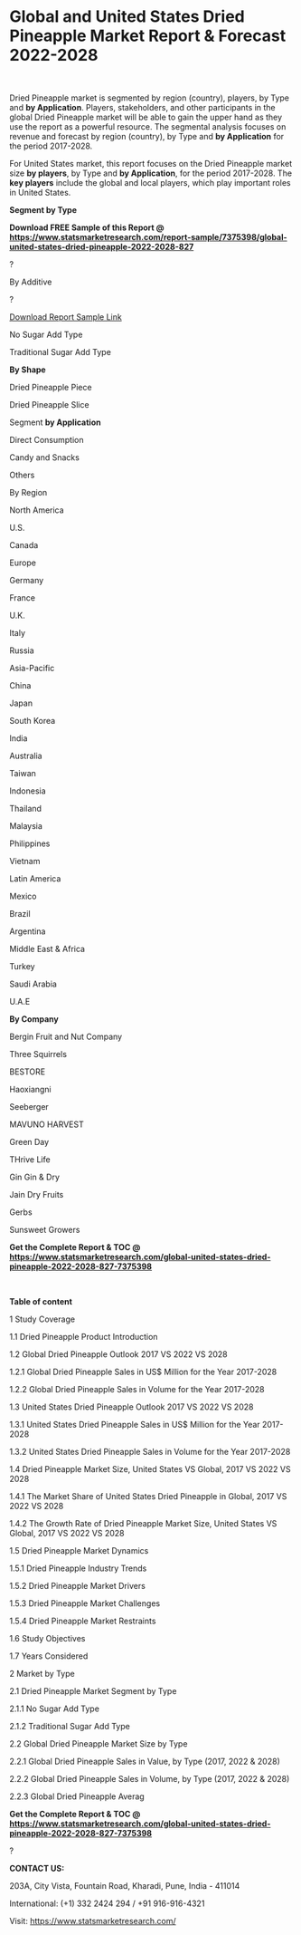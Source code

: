 <h1>Global and United States Dried Pineapple Market Report & Forecast 2022-2028</h1><br/><p>Dried Pineapple market is segmented by region (country), players, by Type and <strong>by Application</strong>. Players, stakeholders, and other participants in the global Dried Pineapple market will be able to gain the upper hand as they use the report as a powerful resource. The segmental analysis focuses on revenue and forecast by region (country), by Type and <strong>by Application</strong> for the period 2017-2028.</p>
 
 
 
 <p>For United States market, this report focuses on the Dried Pineapple market size <strong>by players</strong>, by Type and <strong>by Application</strong>, for the period 2017-2028. The <strong>key players</strong> include the global and local players, which play important roles in United States.</p>
 
 
 
 <p><strong>Segment by Type</strong></p>
 
 
 
 <div><b>Download FREE Sample of this Report @ <a href="https://www.statsmarketresearch.com/download-free-sample/7375398/global-united-states-dried-pineapple-2022-2028-827">https://www.statsmarketresearch.com/report-sample/7375398/global-united-states-dried-pineapple-2022-2028-827</a></b></div>
 
 
 
 <p>? </p>
 
 
 
 <p>By Additive</p>
 
 
 
 <p>? </p>
 
 
 
 <p><a href="https://www.statsmarketresearch.com/download-free-sample/7375398/global-united-states-dried-pineapple-2022-2028-827">Download Report Sample Link</a></p>
 
 
 
 <p>No Sugar Add Type</p>
 
 
 
 <p>Traditional Sugar Add Type</p>
 
 
 
 <p><strong>By Shape</strong></p>
 
 
 
 <p>Dried Pineapple Piece</p>
 
 
 
 <p>Dried Pineapple Slice</p>
 
 
 
 <p>Segment <strong>by Application</strong></p>
 
 
 
 <p>Direct Consumption</p>
 
 
 
 <p>Candy and Snacks</p>
 
 
 
 <p>Others</p>
 
 
 
 <p>By Region</p>
 
 
 
 <p>North America</p>
 
 
 
 <p>U.S.</p>
 
 
 
 <p>Canada</p>
 
 
 
 <p>Europe</p>
 
 
 
 <p>Germany</p>
 
 
 
 <p>France</p>
 
 
 
 <p>U.K.</p>
 
 
 
 <p>Italy</p>
 
 
 
 <p>Russia</p>
 
 
 
 <p>Asia-Pacific</p>
 
 
 
 <p>China</p>
 
 
 
 <p>Japan</p>
 
 
 
 <p>South Korea</p>
 
 
 
 <p>India</p>
 
 
 
 <p>Australia</p>
 
 
 
 <p>Taiwan</p>
 
 
 
 <p>Indonesia</p>
 
 
 
 <p>Thailand</p>
 
 
 
 <p>Malaysia</p>
 
 
 
 <p>Philippines</p>
 
 
 
 <p>Vietnam</p>
 
 
 
 <p>Latin America</p>
 
 
 
 <p>Mexico</p>
 
 
 
 <p>Brazil</p>
 
 
 
 <p>Argentina</p>
 
 
 
 <p>Middle East & Africa</p>
 
 
 
 <p>Turkey</p>
 
 
 
 <p>Saudi Arabia</p>
 
 
 
 <p>U.A.E</p>
 
 
 
 <p><strong>By Company</strong></p>
 
 
 
 <p>Bergin Fruit and Nut Company</p>
 
 
 
 <p>Three Squirrels</p>
 
 
 
 <p>BESTORE</p>
 
 
 
 <p>Haoxiangni</p>
 
 
 
 <p>Seeberger</p>
 
 
 
 <p>MAVUNO HARVEST</p>
 
 
 
 <p>Green Day</p>
 
 
 
 <p>THrive Life</p>
 
 
 
 <p>Gin Gin & Dry</p>
 
 
 
 <p>Jain Dry Fruits</p>
 
 
 
 <p>Gerbs</p>
 
 
 
 <p>Sunsweet Growers</p>
 
 
 
 <div><b>Get the Complete Report & TOC @ <a href="https://www.statsmarketresearch.com/global-united-states-dried-pineapple-2022-2028-827-7375398">https://www.statsmarketresearch.com/global-united-states-dried-pineapple-2022-2028-827-7375398</a></b></div>
 
 
 
 <p><br />
 
 <b>Table of content</b></p>
 
 
 
 <p>1 Study Coverage<br />
 
 1.1 Dried Pineapple Product Introduction<br />
 
 1.2 Global Dried Pineapple Outlook 2017 VS 2022 VS 2028<br />
 
 1.2.1 Global Dried Pineapple Sales in US$ Million for the Year 2017-2028<br />
 
 1.2.2 Global Dried Pineapple Sales in Volume for the Year 2017-2028<br />
 
 1.3 United States Dried Pineapple Outlook 2017 VS 2022 VS 2028<br />
 
 1.3.1 United States Dried Pineapple Sales in US$ Million for the Year 2017-2028<br />
 
 1.3.2 United States Dried Pineapple Sales in Volume for the Year 2017-2028<br />
 
 1.4 Dried Pineapple Market Size, United States VS Global, 2017 VS 2022 VS 2028<br />
 
 1.4.1 The Market Share of United States Dried Pineapple in Global, 2017 VS 2022 VS 2028<br />
 
 1.4.2 The Growth Rate of Dried Pineapple Market Size, United States VS Global, 2017 VS 2022 VS 2028<br />
 
 1.5 Dried Pineapple Market Dynamics<br />
 
 1.5.1 Dried Pineapple Industry Trends<br />
 
 1.5.2 Dried Pineapple Market Drivers<br />
 
 1.5.3 Dried Pineapple Market Challenges<br />
 
 1.5.4 Dried Pineapple Market Restraints<br />
 
 1.6 Study Objectives<br />
 
 1.7 Years Considered<br />
 
 2 Market by Type<br />
 
 2.1 Dried Pineapple Market Segment by Type<br />
 
 2.1.1 No Sugar Add Type<br />
 
 2.1.2 Traditional Sugar Add Type<br />
 
 2.2 Global Dried Pineapple Market Size by Type<br />
 
 2.2.1 Global Dried Pineapple Sales in Value, by Type (2017, 2022 & 2028)<br />
 
 2.2.2 Global Dried Pineapple Sales in Volume, by Type (2017, 2022 & 2028)<br />
 
 2.2.3 Global Dried Pineapple Averag</p>
 
 
 
 <div><b>Get the Complete Report & TOC @ <a href="https://www.statsmarketresearch.com/global-united-states-dried-pineapple-2022-2028-827-7375398">https://www.statsmarketresearch.com/global-united-states-dried-pineapple-2022-2028-827-7375398</a></b></div>
 
 
 
 <p>? </p>
 
 
 
 <p><b>CONTACT US:</b><br />
 
 203A, City Vista, Fountain Road, Kharadi, Pune, India - 411014<br />
 
 International: (+1) 332 2424 294 / +91 916-916-4321<br />
 
 Visit: <a href="https://www.statsmarketresearch.com/">https://www.statsmarketresearch.com/</a></p>